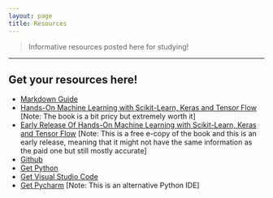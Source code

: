 ```yaml
---
layout: page
title: Resources
---
```


> Informative resources posted here for studying!
---
## Get your resources here!
- [Markdown Guide](https://www.markdownguide.org/basic-syntax#ordered-lists)
- [Hands-On Machine Learning with Scikit-Learn, Keras and Tensor Flow](https://www.amazon.in/Hands-Machine-Learning-Scikit-Learn-Tensor/dp/9352139054/ref=sr_1_3?crid=1SGQ3WXYCNX64&keywords=hands+on+ml+with+scikit+and+tensorflow&qid=1640699485&sprefix=hands+on+ml+witsci+kit+and+tensor+flow%2Caps%2C329&sr=8-3) [Note: The book is a bit pricy but extremely worth it]
- [Early Release Of Hands-On Machine Learning with Scikit-Learn, Keras and Tensor Flow](https://www.knowledgeisle.com/wp-content/uploads/2019/12/2-Aur%C3%A9lien-G%C3%A9ron-Hands-On-Machine-Learning-with-Scikit-Learn-Keras-and-Tensorflow_-Concepts-Tools-and-Techniques-to-Build-Intelligent-Systems-O%E2%80%99Reilly-Media-2019.pdf) [Note: This is a free e-copy of the book and this is an early release, meaning that it might not have the same information as the paid one but still mostly accurate]
- [Github](https://github.com/)
- [Get Python](https://www.python.org/)
- [Get Visual Studio Code](https://code.visualstudio.com/)
- [Get Pycharm](https://www.jetbrains.com/pycharm/) [Note: This is an alternative Python IDE]


  